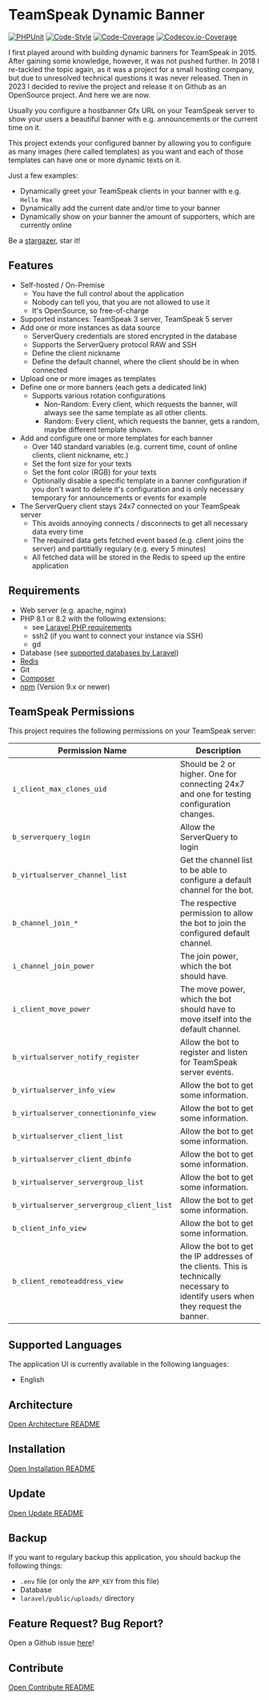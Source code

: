 # TeamSpeak Dynamic Banner

[![PHPUnit](https://github.com/Sebi94nbg/teamspeak-dynamic-banner/actions/workflows/phpunit.yml/badge.svg?branch=main)](https://github.com/Sebi94nbg/teamspeak-dynamic-banner/actions/workflows/phpunit.yml?branch=main)
[![Code-Style](https://github.com/Sebi94nbg/teamspeak-dynamic-banner/actions/workflows/phpcsfixer.yml/badge.svg?branch=main)](https://github.com/Sebi94nbg/teamspeak-dynamic-banner/actions/workflows/phpcsfixer.yml?branch=main)
[![Code-Coverage](https://github.com/Sebi94nbg/teamspeak-dynamic-banner/actions/workflows/coverage.yml/badge.svg?branch=main)](https://github.com/Sebi94nbg/teamspeak-dynamic-banner/actions/workflows/coverage.yml?branch=main)
[![Codecov.io-Coverage](https://codecov.io/gh/Sebi94nbg/teamspeak-dynamic-banner/branch/main/graph/badge.svg?token=13U058HU8P)](https://codecov.io/gh/Sebi94nbg/teamspeak-dynamic-banner)

I first played around with building dynamic banners for TeamSpeak in 2015. After gaining some knowledge, however, it was not pushed further. In 2018 I re-tackled the topic again, as it was a project for a small hosting company, but due to unresolved technical questions it was never released. Then in 2023 I decided to revive the project and release it on Github as an OpenSource project. And here we are now.

Usually you configure a hostbanner Gfx URL on your TeamSpeak server to show your users a beautiful banner with e.g. announcements or the current time on it.

This project extends your configured banner by allowing you to configure as many images (here called templates) as you want and each of those templates can have one or more dynamic texts on it.

Just a few examples:

- Dynamically greet your TeamSpeak clients in your banner with e.g. `Hello Max`
- Dynamically add the current date and/or time to your banner
- Dynamically show on your banner the amount of supporters, which are currently online

Be a [stargazer](https://github.com/Sebi94nbg/teamspeak-dynamic-banner/stargazers), star it!


## Features

* Self-hosted / On-Premise
    * You have the full control about the application
    * Nobody can tell you, that you are not allowed to use it
    * It's OpenSource, so free-of-charge
* Supported instances: TeamSpeak 3 server, TeamSpeak 5 server
* Add one or more instances as data source
    * ServerQuery credentials are stored encrypted in the database
    * Supports the ServerQuery protocol RAW and SSH
    * Define the client nickname
    * Define the default channel, where the client should be in when connected
* Upload one or more images as templates
* Define one or more banners (each gets a dedicated link)
    * Supports various rotation configurations
        * Non-Random: Every client, which requests the banner, will always see the same template as all other clients.
        * Random: Every client, which requests the banner, gets a random, maybe different template shown.
* Add and configure one or more templates for each banner
    * Over 140 standard variables (e.g. current time, count of online clients, client nickname, etc.)
    * Set the font size for your texts
    * Set the font color (RGB) for your texts
    * Optionally disable a specific template in a banner configuration if you don't want to delete it's configuration and is only necessary temporary for announcements or events for example
* The ServerQuery client stays 24x7 connected on your TeamSpeak server
    * This avoids annoying connects / disconnects to get all necessary data every time
    * The required data gets fetched event based (e.g. client joins the server) and partitially regulary (e.g. every 5 minutes)
    * All fetched data will be stored in the Redis to speed up the entire application


## Requirements

* Web server (e.g. apache, nginx)
* PHP 8.1 or 8.2 with the following extensions:
    * see [Laravel PHP requirements](https://laravel.com/docs/10.x/deployment#server-requirements)
    * ssh2 (if you want to connect your instance via SSH)
    * gd
* Database (see [supported databases by Laravel](https://laravel.com/docs/10.x/database#introduction))
* [Redis](https://redis.io/)
* Git
* [Composer](https://getcomposer.org/)
* [npm](https://www.npmjs.com/) (Version 9.x or newer)


## TeamSpeak Permissions

This project requires the following permissions on your TeamSpeak server:

| Permission Name | Description |
|-----------------|-------------|
| `i_client_max_clones_uid` | Should be 2 or higher. One for connecting 24x7 and one for testing configuration changes. |
| `b_serverquery_login` | Allow the ServerQuery to login |
| `b_virtualserver_channel_list` | Get the channel list to be able to configure a default channel for the bot. |
| `b_channel_join_*` | The respective permission to allow the bot to join the configured default channel. |
| `i_channel_join_power` | The join power, which the bot should have. |
| `i_client_move_power` | The move power, which the bot should have to move itself into the default channel. |
| `b_virtualserver_notify_register` | Allow the bot to register and listen for TeamSpeak server events. |
| `b_virtualserver_info_view` | Allow the bot to get some information. |
| `b_virtualserver_connectioninfo_view` | Allow the bot to get some information. |
| `b_virtualserver_client_list` | Allow the bot to get some information. |
| `b_virtualserver_client_dbinfo` | Allow the bot to get some information. |
| `b_virtualserver_servergroup_list` | Allow the bot to get some information. |
| `b_virtualserver_servergroup_client_list` | Allow the bot to get some information. |
| `b_client_info_view` | Allow the bot to get some information. |
| `b_client_remoteaddress_view` | Allow the bot to get the IP addresses of the clients. This is technically necessary to identify users when they request the banner. |


## Supported Languages

The application UI is currently available in the following languages:

* English


## Architecture

[Open Architecture README](/docs/ARCHITECTURE.md)


## Installation

[Open Installation README](/docs/INSTALLATION.md)


## Update

[Open Update README](/docs/UPDATE.md)


## Backup

If you want to regulary backup this application, you should backup the following things:

* `.env` file (or only the `APP_KEY` from this file)
* Database
* `laravel/public/uploads/` directory


## Feature Request? Bug Report?

Open a Github issue [here](https://github.com/Sebi94nbg/teamspeak-dynamic-banner/issues/new)!


## Contribute

[Open Contribute README](/docs/CONTRIBUTE.md)
